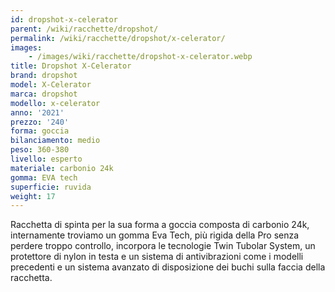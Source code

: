 ```yaml
---
id: dropshot-x-celerator
parent: /wiki/racchette/dropshot/
permalink: /wiki/racchette/dropshot/x-celerator/
images:
    - /images/wiki/racchette/dropshot-x-celerator.webp
title: Dropshot X-Celerator
brand: dropshot
model: X-Celerator
marca: dropshot
modello: x-celerator
anno: '2021'
prezzo: '240'
forma: goccia
bilanciamento: medio
peso: 360-380
livello: esperto
materiale: carbonio 24k
gomma: EVA tech
superficie: ruvida
weight: 17
---
```

Racchetta di spinta per la sua forma a goccia composta di carbonio 24k, internamente troviamo un gomma Eva Tech, più rigida della Pro senza perdere troppo controllo, incorpora le tecnologie Twin Tubolar System, un protettore di nylon in testa e un sistema di antivibrazioni come i modelli precedenti e un sistema avanzato di disposizione dei buchi sulla faccia della racchetta.